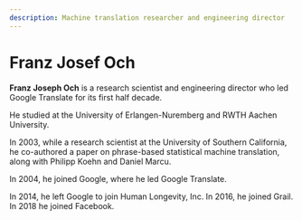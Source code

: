 ```yaml
---
description: Machine translation researcher and engineering director
---
```

# Franz Josef Och
**Franz Joseph Och** is a research scientist and engineering director who led Google Translate for its first half decade.

He studied at the University of Erlangen-Nuremberg and RWTH Aachen University. 

In 2003, while a research scientist at the University of Southern California,
he co-authored a paper on phrase-based statistical machine translation,
along with Philipp Koehn and Daniel Marcu. 

In 2004, he joined Google, where he led Google Translate.

In 2014, he left Google to join Human Longevity, Inc.  In 2016, he joined Grail.  In 2018 he joined Facebook.
